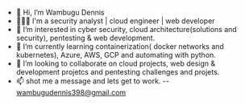 - 👋 Hi, I’m Wambugu Dennis
- 👨🏾‍💻 I'm a security analyst | cloud engineer | web developer 
- 👀 I’m interested in cyber security, cloud architecture(solutions and security), pentesting & web development.
- 🌱 I’m currently learning containerization( docker networks and kubernetes), Azure, AWS, GCP and automating with python.
- 💞️ I’m looking to collaborate on cloud projects, web design & development projetcs and pentesting challenges and projets.
- 📫 shot me a message and lets get to work. -- wambugudennis398@gmail.com


